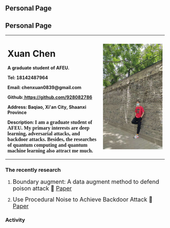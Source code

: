 ## Personal Page

## Personal Page

<table border="0">
  <tr>
    <td width="60%">
      <h1>Xuan Chen</h1>
      <p><b>A graduate student of AFEU.</b></p>
      <p><b>Tel: 18142487964</b></p>
      <p><b>Email: chenxuan0839@gmail.com</b></p>
      <p><b>Github:<a href="https://github.com/928082786">
      https://github.com/928082786</a></b> </p>
      <p><b>Address:  Baqiao, Xi'an City, Shaanxi Province<b></p>
      <p><b>Description:  <font face="楷体" size=3pt>I am a graduate student of AFEU. My primary interests are deep learning, adversarial attacks, and backdoor attacks. Besides, the researches of quantum computing and quantum machine learning also attract me much.</font><b></p> 
    </td>
    <td width="40%">
      <img src="me.jpg" width="100%">    
    </td>
  </tr>
</table>



### The recently research

1. <font size=4pt>Boundary augment: A data augment method to defend poison attack
:rocket: [Paper](https://ietresearch.onlinelibrary.wiley.com/doi/full/10.1049/ipr2.12325)</font>

2. <font size=4pt>Use Procedural Noise to Achieve Backdoor Attack
:rocket: [Paper](https://www.researchgate.net/publication/354345187_Use_Procedural_Noise_to_Achieve_Backdoor_Attack)</font>

### Activity

